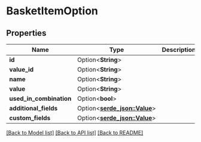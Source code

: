 # BasketItemOption

## Properties

Name | Type | Description | Notes
------------ | ------------- | ------------- | -------------
**id** | Option<**String**> |  | [optional]
**value_id** | Option<**String**> |  | [optional]
**name** | Option<**String**> |  | [optional]
**value** | Option<**String**> |  | [optional]
**used_in_combination** | Option<**bool**> |  | [optional]
**additional_fields** | Option<[**serde_json::Value**](.md)> |  | [optional]
**custom_fields** | Option<[**serde_json::Value**](.md)> |  | [optional]

[[Back to Model list]](../README.md#documentation-for-models) [[Back to API list]](../README.md#documentation-for-api-endpoints) [[Back to README]](../README.md)


